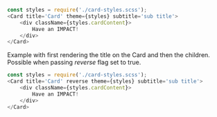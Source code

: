 
```js
const styles = require('./card-styles.scss');
<Card title='Card' theme={styles} subtitle='sub title'>
    <div className={styles.cardContent}>
        Have an IMPACT!
    </div>
</Card>
```

Example with first rendering the title on the Card and then the children.
Possible when passing *reverse* flag set to true.
```js
const styles = require('./card-styles.scss');
<Card title='Card' reverse theme={styles} subtitle='sub title'>
    <div className={styles.cardContent}>
        Have an IMPACT!
    </div>
</Card>
```